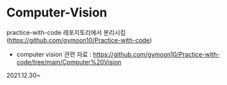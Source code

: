 # Computer-Vision

practice-with-code 레포지토리에서 분리시킴 (https://github.com/gymoon10/Practice-with-code)

  - computer vision 관련 자료 : https://github.com/gymoon10/Practice-with-code/tree/main/Computer%20Vision

2021.12.30~

